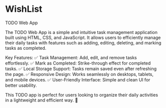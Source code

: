 # WishList
TODO Web App 


The TODO Web App is a simple and intuitive task management application built using HTML, CSS, and JavaScript. It allows users to efficiently manage their daily tasks with features such as adding, editing, deleting, and marking tasks as completed.

Key Features:
✅ Task Management: Add, edit, and remove tasks effortlessly.
✅ Mark as Completed: Strike-through effect for completed tasks.
✅ Local Storage Support: Tasks remain saved even after refreshing the page.
✅ Responsive Design: Works seamlessly on desktops, tablets, and mobile devices.
✅ User-Friendly Interface: Simple and clean UI for better usability.

This TODO app is perfect for users looking to organize their daily activities in a lightweight and efficient way. 🚀
